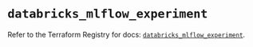 # `databricks_mlflow_experiment`

Refer to the Terraform Registry for docs: [`databricks_mlflow_experiment`](https://registry.terraform.io/providers/databricks/databricks/1.96.0/docs/resources/mlflow_experiment).

